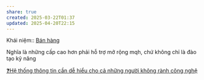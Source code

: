```yaml
---
share: true
created: 2025-03-22T01:37
updated: 2025-04-20T22:15
---
```

Khái niệm:: [Bán hàng](../../%CE%9E%20Kh%C3%A1i%20ni%E1%BB%87m/B%C3%A1n%20h%C3%A0ng.md)

Nghĩa là những cấp cao hơn phải hỗ trợ mở rộng mqh, chứ không chỉ là đào tạo kỹ năng

[❓Hệ thống thông tin cần dễ hiểu cho cả những người không rành công nghệ](./%E2%9D%93H%E1%BB%87%20th%E1%BB%91ng%20th%C3%B4ng%20tin%20c%E1%BA%A7n%20d%E1%BB%85%20hi%E1%BB%83u%20cho%20c%E1%BA%A3%20nh%E1%BB%AFng%20ng%C6%B0%E1%BB%9Di%20kh%C3%B4ng%20r%C3%A0nh%20c%C3%B4ng%20ngh%E1%BB%87.md)